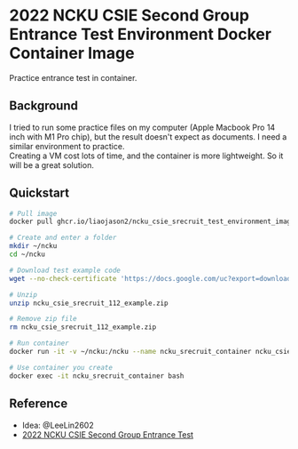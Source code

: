 # 2022 NCKU CSIE Second Group Entrance Test Environment Docker Container Image

Practice entrance test in container.  

## Background

I tried to run some practice files on my computer (Apple Macbook Pro 14 inch with M1 Pro chip), but the result doesn't expect as documents. I need a similar environment to practice.  
Creating a VM cost lots of time, and the container is more lightweight. So it will be a great solution.

## Quickstart

```sh
# Pull image 
docker pull ghcr.io/liaojason2/ncku_csie_srecruit_test_environment_image:latest

# Create and enter a folder
mkdir ~/ncku
cd ~/ncku

# Download test example code
wget --no-check-certificate 'https://docs.google.com/uc?export=download&id=1801_EqJtAXZo_RkNC6Nbk0XMBJ5X82Zk' -O "ncku_csie_srecruit_112_example.zip"

# Unzip 
unzip ncku_csie_srecruit_112_example.zip

# Remove zip file
rm ncku_csie_srecruit_112_example.zip

# Run container
docker run -it -v ~/ncku:/ncku --name ncku_srecruit_container ncku_csie_srecruit_test_enviorment_container_image bash

# Use container you create
docker exec -it ncku_srecruit_container bash
```

## Reference

- Idea: @LeeLin2602
- [2022 NCKU CSIE Second Group Entrance Test](https://www.csie.ncku.edu.tw/zh-hant/news/12174)
